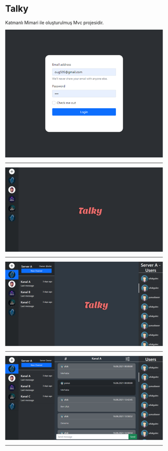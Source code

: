 # Talky
Katmanlı Mimari ile oluşturulmuş Mvc projesidir.
<p align="center">
  <img src="https://github.com/ufukgulec/Talky/blob/master/AppImages/login.png?raw=true">
</p>
  <hr/>
  <p align="center">
  <img src="https://github.com/ufukgulec/Talky/blob/master/AppImages/home.png?raw=true">
</p>
  <hr/>
  <p align="center">
  <img src="https://github.com/ufukgulec/Talky/blob/master/AppImages/server.png?raw=true">
</p>
  <hr/>
  <p align="center">
  <img src="https://github.com/ufukgulec/Talky/blob/master/AppImages/channel.png?raw=true">
</p>
  <hr/>
